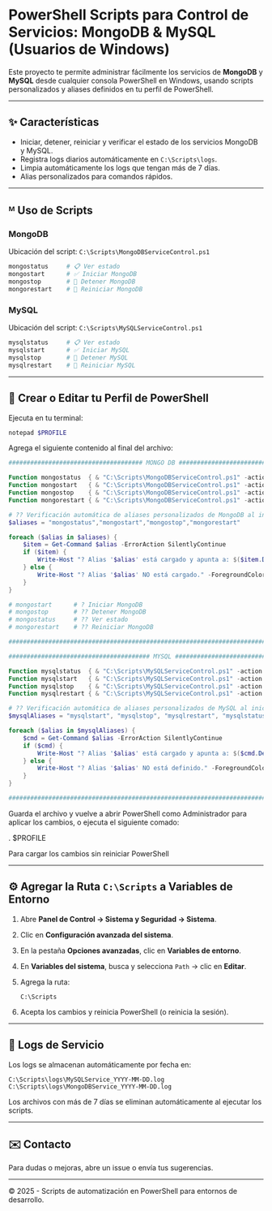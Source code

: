 # PowerShell Scripts para Control de Servicios: MongoDB & MySQL (Usuarios de Windows)

Este proyecto te permite administrar fácilmente los servicios de **MongoDB** y **MySQL** desde cualquier consola PowerShell en Windows, usando scripts personalizados y aliases definidos en tu perfil de PowerShell.

---

## ✨ Características

- Iniciar, detener, reiniciar y verificar el estado de los servicios MongoDB y MySQL.
- Registra logs diarios automáticamente en `C:\Scripts\logs`.
- Limpia automáticamente los logs que tengan más de 7 días.
- Alias personalizados para comandos rápidos.

---

## ᴹ Uso de Scripts

### MongoDB

Ubicación del script: `C:\Scripts\MongoDBServiceControl.ps1`

```powershell
mongostatus     # 📋 Ver estado
mongostart      # ✅ Iniciar MongoDB
mongostop       # 🚫 Detener MongoDB
mongorestart    # 🔄 Reiniciar MongoDB
```

### MySQL

Ubicación del script: `C:\Scripts\MySQLServiceControl.ps1`

```powershell
mysqlstatus     # 📋 Ver estado
mysqlstart      # ✅ Iniciar MySQL
mysqlstop       # 🚫 Detener MySQL
mysqlrestart    # 🔄 Reiniciar MySQL
```

---

## 📁 Crear o Editar tu Perfil de PowerShell

Ejecuta en tu terminal:

```powershell
notepad $PROFILE
```

Agrega el siguiente contenido al final del archivo:

```powershell
##################################### MONGO DB #####################################

Function mongostatus  { & "C:\Scripts\MongoDBServiceControl.ps1" -action status }
Function mongostart   { & "C:\Scripts\MongoDBServiceControl.ps1" -action start }
Function mongostop    { & "C:\Scripts\MongoDBServiceControl.ps1" -action stop }
Function mongorestart { & "C:\Scripts\MongoDBServiceControl.ps1" -action restart }

# ?? Verificación automática de aliases personalizados de MongoDB al iniciar PowerShell
$aliases = "mongostatus","mongostart","mongostop","mongorestart"

foreach ($alias in $aliases) {
    $item = Get-Command $alias -ErrorAction SilentlyContinue
    if ($item) {
        Write-Host "? Alias '$alias' está cargado y apunta a: $($item.Definition)" -ForegroundColor Green
    } else {
        Write-Host "? Alias '$alias' NO está cargado." -ForegroundColor Red
    }
}

# mongostart      # ? Iniciar MongoDB
# mongostop       # ?? Detener MongoDB
# mongostatus     # ?? Ver estado
# mongorestart    # ?? Reiniciar MongoDB

####################################################################################

####################################### MYSQL ######################################

Function mysqlstatus  { & "C:\Scripts\MySQLServiceControl.ps1" -action status }
Function mysqlstart   { & "C:\Scripts\MySQLServiceControl.ps1" -action start }
Function mysqlstop    { & "C:\Scripts\MySQLServiceControl.ps1" -action stop }
Function mysqlrestart { & "C:\Scripts\MySQLServiceControl.ps1" -action restart }

# ?? Verificación automática de aliases personalizados de MySQL al iniciar PowerShell
$mysqlAliases = "mysqlstart", "mysqlstop", "mysqlrestart", "mysqlstatus"

foreach ($alias in $mysqlAliases) {
    $cmd = Get-Command $alias -ErrorAction SilentlyContinue
    if ($cmd) {
        Write-Host "? Alias '$alias' está cargado y apunta a: $($cmd.Definition)" -ForegroundColor Green
    } else {
        Write-Host "? Alias '$alias' NO está definido." -ForegroundColor Red
    }
}

####################################################################################
```

Guarda el archivo y vuelve a abrir PowerShell como Administrador para aplicar los cambios, o ejecuta el siguiente comado:

. $PROFILE

Para cargar los cambios sin reiniciar PowerShell

---

## ⚙️ Agregar la Ruta `C:\Scripts` a Variables de Entorno

1. Abre **Panel de Control → Sistema y Seguridad → Sistema**.
2. Clic en **Configuración avanzada del sistema**.
3. En la pestaña **Opciones avanzadas**, clic en **Variables de entorno**.
4. En **Variables del sistema**, busca y selecciona `Path` → clic en **Editar**.
5. Agrega la ruta:

   ```
   C:\Scripts
   ```
6. Acepta los cambios y reinicia PowerShell (o reinicia la sesión).

---

## 📆 Logs de Servicio

Los logs se almacenan automáticamente por fecha en:

```
C:\Scripts\logs\MySQLService_YYYY-MM-DD.log
C:\Scripts\logs\MongoDBService_YYYY-MM-DD.log
```

Los archivos con más de 7 días se eliminan automáticamente al ejecutar los scripts.

---

## ✉️ Contacto

Para dudas o mejoras, abre un issue o envía tus sugerencias.

---

© 2025 - Scripts de automatización en PowerShell para entornos de desarrollo.
